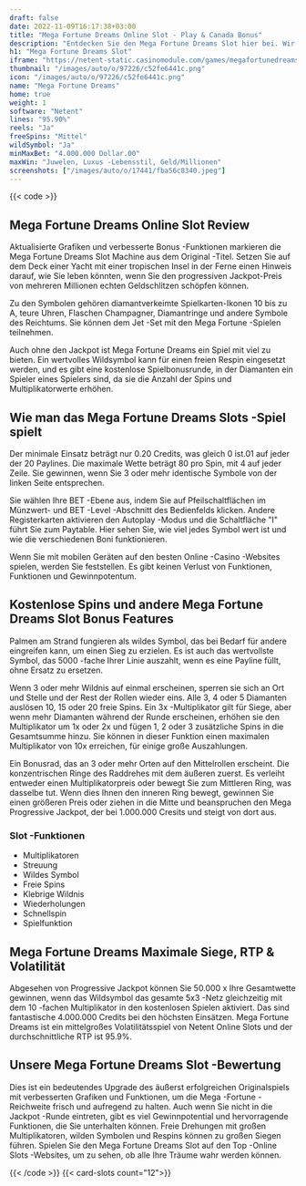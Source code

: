 ```yaml
---
draft: false
date: 2022-11-09T16:17:38+03:00
title: "Mega Fortune Dreams Online Slot - Play & Canada Bonus"
description: "Entdecken Sie den Mega Fortune Dreams Slot hier bei. Wir haben alle Details zu Gameplay, Funktionen und wo können Sie die besten Casino -Angebote finden."
h1: "Mega Fortune Dreams Slot"
iframe: "https://netent-static.casinomodule.com/games/megafortunedreams_mobile_html/game/megafortunedreams_mobile_html.xhtml?launchType=iframe&iframeSandbox=allow-scripts%20allow-popups%20allow-popups-to-escape-sandbox%20allow-top-navigation%20allow-top-navigation-by-user-activation%20allow-same-origin%20allow-forms%20allow-pointer-lock&applicationType=browser&gameId=megafortunedreams_not_mobile&server=https%3A%2F%2Fnetent-game.casinomodule.com%2F&lang=en&sessId=DEMO-1661592194-EUR&operatorId=netent&statisticEndpointURL=https://gcl-int.netentcdn.com/gcs/reportData&logsId=70b3ca4d-4be7-4eb2-a539-7be89eb500f0&loadStarted=1603801544308&giOperatorConfig=%7B%22staticServer%22%3A%22https%3A%2F%2Fnetent-static.casinomodule.com%2F%22%2C%22targetElement%22%3A%22netentgame%22%2C%22launchType%22%3A%22iframe%22%2C%22iframeSandbox%22%3A%22allow-scripts%20allow-popups%20allow-popups-to-escape-sandbox%20allow-top-navigation%20allow-top-navigation-by-user-activation%20allow-same-origin%20allow-forms%20allow-pointer-lock%22%2C%22applicationType%22%3A%22browser%22%2C%22gameId%22%3A%22megafortunedreams_not_mobile%22%2C%22server%22%3A%22https%3A%2F%2Fnetent-game.casinomodule.com%2F%22%2C%22lang%22%3A%22en%22%2C%22sessId%22%3A%22DEMO-1661592194-EUR%22%2C%22operatorId%22%3A%22netent%22%7D&casinourl=https://games.netent.com"
thumbnail: "/images/auto/o/97226/c52fe6441c.png"
icon: "/images/auto/o/97226/c52fe6441c.png"
name: "Mega Fortune Dreams"
home: true
weight: 1
software: "Netent"
lines: "95.90%"
reels: "Ja"
freeSpins: "Mittel"
wildSymbol: "Ja"
minMaxBet: "4.000.000 Dollar.00"
maxWin: "Juwelen, Luxus -Lebensstil, Geld/Millionen"
screenshots: ["/images/auto/o/17441/fba56c8340.jpeg"]
---
```


{{< code >}}<h2>Mega Fortune Dreams Online Slot Review</h2><p>Aktualisierte Grafiken und verbesserte Bonus -Funktionen markieren die Mega Fortune Dreams Slot Machine aus dem Original -Titel. Setzen Sie auf dem Deck einer Yacht mit einer tropischen Insel in der Ferne einen Hinweis darauf, wie Sie leben könnten, wenn Sie den progressiven Jackpot-Preis von mehreren Millionen echten Geldschlitzen schöpfen können.</p><p>Zu den Symbolen gehören diamantverkeimte Spielkarten-Ikonen 10 bis zu A, teure Uhren, Flaschen Champagner, Diamantringe und andere Symbole des Reichtums. Sie können dem Jet -Set mit den Mega Fortune -Spielen teilnehmen.</p><p>Auch ohne den Jackpot ist Mega Fortune Dreams ein Spiel mit viel zu bieten. Ein wertvolles Wildsymbol kann für einen freien Respin eingesetzt werden, und es gibt eine kostenlose Spielbonusrunde, in der Diamanten ein Spieler eines Spielers sind, da sie die Anzahl der Spins und Multiplikatorwerte erhöhen.</p><h2>Wie man das Mega Fortune Dreams Slots -Spiel spielt</h2><p>Der minimale Einsatz beträgt nur 0.20 Credits, was gleich 0 ist.01 auf jeder der 20 Paylines. Die maximale Wette beträgt 80 pro Spin, mit 4 auf jeder Zeile. Sie gewinnen, wenn Sie 3 oder mehr identische Symbole von der linken Seite entsprechen.</p><p>Sie wählen Ihre BET -Ebene aus, indem Sie auf Pfeilschaltflächen im Münzwert- und BET -Level -Abschnitt des Bedienfelds klicken. Andere Registerkarten aktivieren den Autoplay -Modus und die Schaltfläche "I" führt Sie zum Paytable. Hier sehen Sie, wie viel jedes Symbol wert ist und wie die verschiedenen Boni funktionieren.</p><p>Wenn Sie mit mobilen Geräten auf den besten Online -Casino -Websites spielen, werden Sie feststellen. Es gibt keinen Verlust von Funktionen, Funktionen und Gewinnpotentum.</p><h2>Kostenlose Spins und andere Mega Fortune Dreams Slot Bonus Features</h2><p>Palmen am Strand fungieren als wildes Symbol, das bei Bedarf für andere eingreifen kann, um einen Sieg zu erzielen. Es ist auch das wertvollste Symbol, das 5000 -fache Ihrer Linie auszahlt, wenn es eine Payline füllt, ohne Ersatz zu ersetzen.</p><p>Wenn 3 oder mehr Wildnis auf einmal erscheinen, sperren sie sich an Ort und Stelle und der Rest der Rollen wieder eins. Alle 3, 4 oder 5 Diamanten auslösen 10, 15 oder 20 freie Spins. Ein 3x -Multiplikator gilt für Siege, aber wenn mehr Diamanten während der Runde erscheinen, erhöhen sie den Multiplikator um 1x oder 2x und fügen 1, 2 oder 3 zusätzliche Spins in die Gesamtsumme hinzu. Sie können in dieser Funktion einen maximalen Multiplikator von 10x erreichen, für einige große Auszahlungen.</p><p>Ein Bonusrad, das an 3 oder mehr Orten auf den Mittelrollen erscheint. Die konzentrischen Ringe des Raddrehes mit dem äußeren zuerst. Es verleiht entweder einen Multiplikatorpreis oder bewegt Sie zum Mittleren Ring, was dasselbe tut. Wenn dies Ihnen den inneren Ring bewegt, gewinnen Sie einen größeren Preis oder ziehen in die Mitte und beanspruchen den Mega Progressive Jackpot, der bei 1.000.000 Cresits und steigt von dort aus.</p><h3>
Slot -Funktionen</h3><ul>
<li></span>
Multiplikatoren</li>
<li></span>
Streuung</li>
<li></span>
Wildes Symbol</li>
<li></span>
Freie Spins</li>
<li></span>
Klebrige Wildnis</li>
<li></span>
Wiederholungen</li>
<li></span>
Schnellspin</li>
<li></span>
Spielfunktion</li></ul><h2>Mega Fortune Dreams Maximale Siege, RTP & Volatilität</h2><p>Abgesehen von Progressive Jackpot können Sie 50.000 x Ihre Gesamtwette gewinnen, wenn das Wildsymbol das gesamte 5x3 -Netz gleichzeitig mit dem 10 -fachen Multiplikator in den kostenlosen Spielen aktiviert. Das sind fantastische 4.000.000 Credits bei den höchsten Einsätzen. Mega Fortune Dreams ist ein mittelgroßes Volatilitätsspiel von Netent Online Slots und der durchschnittliche RTP ist 95.9%.</p><h2>Unsere Mega Fortune Dreams Slot -Bewertung</h2><p>Dies ist ein bedeutendes Upgrade des äußerst erfolgreichen Originalspiels mit verbesserten Grafiken und Funktionen, um die Mega -Fortune -Reichweite frisch und aufregend zu halten. Auch wenn Sie nicht in die Jackpot -Runde eintreten, gibt es viel Gewinnpotential und hervorragende Funktionen, die Sie unterhalten können. Freie Drehungen mit großen Multiplikatoren, wilden Symbolen und Respins können zu großen Siegen führen. Spielen Sie den Mega Fortune Dreams Slot auf den Top -Online Slots -Websites, um zu sehen, ob alle Ihre Träume wahr werden können.</p>{{< /code >}}
{{< card-slots count="12">}}